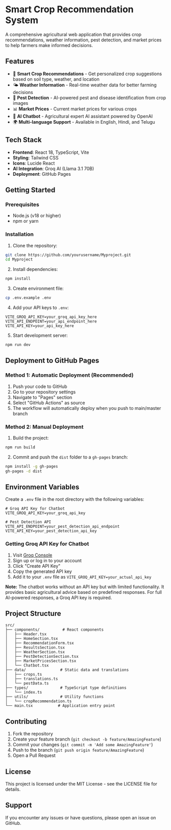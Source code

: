 # Smart Crop Recommendation System

A comprehensive agricultural web application that provides crop recommendations, weather information, pest detection, and market prices to help farmers make informed decisions.

## Features

- 🌾 **Smart Crop Recommendations** - Get personalized crop suggestions based on soil type, weather, and location
- 🌤️ **Weather Information** - Real-time weather data for better farming decisions
- 🐛 **Pest Detection** - AI-powered pest and disease identification from crop images
- 📊 **Market Prices** - Current market prices for various crops
- 🤖 **AI Chatbot** - Agricultural expert AI assistant powered by OpenAI
- 🌍 **Multi-language Support** - Available in English, Hindi, and Telugu

## Tech Stack

- **Frontend**: React 18, TypeScript, Vite
- **Styling**: Tailwind CSS
- **Icons**: Lucide React
- **AI Integration**: Groq AI (Llama 3.1 70B)
- **Deployment**: GitHub Pages

## Getting Started

### Prerequisites

- Node.js (v18 or higher)
- npm or yarn

### Installation

1. Clone the repository:
```bash
git clone https://github.com/yourusername/Myproject.git
cd Myproject
```

2. Install dependencies:
```bash
npm install
```

3. Create environment file:
```bash
cp .env.example .env
```

4. Add your API keys to `.env`:
```env
VITE_GROQ_API_KEY=your_groq_api_key_here
VITE_API_ENDPOINT=your_api_endpoint_here
VITE_API_KEY=your_api_key_here
```

5. Start development server:
```bash
npm run dev
```

## Deployment to GitHub Pages

### Method 1: Automatic Deployment (Recommended)

1. Push your code to GitHub
2. Go to your repository settings
3. Navigate to "Pages" section
4. Select "GitHub Actions" as source
5. The workflow will automatically deploy when you push to main/master branch

### Method 2: Manual Deployment

1. Build the project:
```bash
npm run build
```

2. Commit and push the `dist` folder to a `gh-pages` branch:
```bash
npm install -g gh-pages
gh-pages -d dist
```

## Environment Variables

Create a `.env` file in the root directory with the following variables:

```env
# Groq API Key for Chatbot
VITE_GROQ_API_KEY=your_groq_api_key

# Pest Detection API
VITE_API_ENDPOINT=your_pest_detection_api_endpoint
VITE_API_KEY=your_pest_detection_api_key
```

### Getting Groq API Key for Chatbot

1. Visit [Groq Console](https://console.groq.com/keys)
2. Sign up or log in to your account
3. Click "Create API Key"
4. Copy the generated API key
5. Add it to your `.env` file as `VITE_GROQ_API_KEY=your_actual_api_key`

**Note:** The chatbot works without an API key but with limited functionality. It provides basic agricultural advice based on predefined responses. For full AI-powered responses, a Groq API key is required.

## Project Structure

```
src/
├── components/          # React components
│   ├── Header.tsx
│   ├── HomeSection.tsx
│   ├── RecommendationForm.tsx
│   ├── ResultsSection.tsx
│   ├── WeatherSection.tsx
│   ├── PestDetectionSection.tsx
│   ├── MarketPricesSection.tsx
│   └── Chatbot.tsx
├── data/               # Static data and translations
│   ├── crops.ts
│   ├── translations.ts
│   └── pestData.ts
├── types/              # TypeScript type definitions
│   └── index.ts
├── utils/              # Utility functions
│   └── cropRecommendation.ts
└── main.tsx           # Application entry point
```

## Contributing

1. Fork the repository
2. Create your feature branch (`git checkout -b feature/AmazingFeature`)
3. Commit your changes (`git commit -m 'Add some AmazingFeature'`)
4. Push to the branch (`git push origin feature/AmazingFeature`)
5. Open a Pull Request

## License

This project is licensed under the MIT License - see the LICENSE file for details.

## Support

If you encounter any issues or have questions, please open an issue on GitHub.

